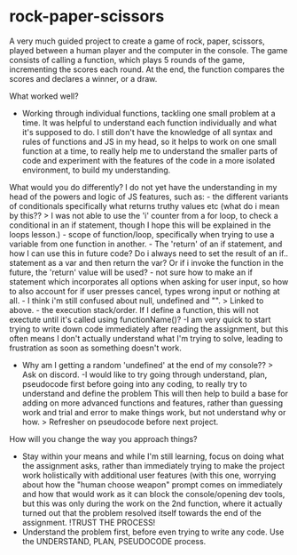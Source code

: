 # rock-paper-scissors

A very much guided project to create a game of rock, paper, scissors, played between a human player and the computer in the console. The game consists of calling a function, which plays 5 rounds of the game, incrementing the scores each round. At the end, the function compares the scores and declares a winner, or a draw. 

What worked well? 
- Working through individual functions, tackling one small problem at a time. It was helpful to understand each function individually and what it's supposed to do. I still don't have the knowledge of all syntax and rules of functions and JS in my head, so it helps to work on one small function at a time, to really help me to understand the smaller parts of code and experiment with the features of the code in a more isolated environment, to build my understanding.


What would you do differently?
 I do not yet have the understanding in my head of the powers and logic of JS features, such as:
    -  the different variants of conditionals specifically what returns truthy values etc (what do i mean by this?? > I was not able to use the 'i' counter from a for loop, to check a conditional in an if statement, though I hope this will be explained in the loops lesson.)
    -  scope of function/loop, specifically when trying to use a variable from one function in another. 
    -  The 'return' of an if statement, and how I can use this in future code? Do i always need to set the result of an if.. statement as a var and then return the var? Or if i invoke the function in the future, the 'return' value will be used?
    -  not sure how to make an if statement which incorporates all options when asking for user input, so how to also account for if user presses cancel, types wrong input or nothing at all.
    -  I think i'm still confused about null, undefined and "". > Linked to above. 
    - the execution stack/order. If I define a function, this will not exectute until it's called using functionName()? 
-I am very quick to start trying to write down code immediately after reading the assignment, but this often means I don't actually understand what I'm trying to solve, leading to frustration as soon as something doesn't work.
- Why am I getting a random 'undefined' at the end of my console?? > Ask on discord. 
-I would like to try going through understand, plan, pseudocode first before going into any coding, to really try to understand and define the problem This will then help to build a base for adding on more advanced functions and features, rather than guessing work and trial and error to make things work, but not understand why or how. > Refresher on pseudocode before next project. 


How will you change the way you approach things? 
- Stay within your means and while I'm still learning, focus on doing what the assignment asks, rather than immediately trying to  make the project work holistically with additional user features (with this one, worrying about how the "human choose weapon" prompt comes on immediately and how that would work as it can block the console/opening dev tools, but this was only during the work on the 2nd function, where it actually turned out that the problem resolved itself towards the end of the assignment. !TRUST THE PROCESS!
- Understand the problem first, before even trying to write any code. Use the UNDERSTAND, PLAN, PSEUDOCODE process.
  
